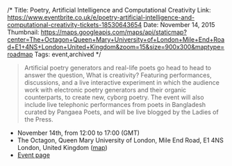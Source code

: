 /*
Title: Poetry, Artificial Intelligence and Computational Creativity
Link: https://www.eventbrite.co.uk/e/poetry-artificial-intelligence-and-computational-creativity-tickets-18530643654
Date: November 14, 2015
Thumbnail: https://maps.googleapis.com/maps/api/staticmap?center=The+Octagon+Queen+Mary+University+of+London+Mile+End+Road+E1+4NS+London+United+Kingdom&zoom=15&size=900x300&maptype=roadmap
Tags: event,archived
*/

> Artificial poetry generators and real-life poets go head to head to answer the question, What is creativity? Featuring performances, discussions, and a live interactive experiment in which the audience work with electronic poetry generators and their organic counterparts, to create new, cyborg poetry. The event will also include live telephonic performances from poets in Bangladesh curated by Pangaea Poets, and will be live blogged by the Ladies of the Press.

- November 14th, from 12:00 to 17:00 (GMT)
- The Octagon, Queen Mary University of London, Mile End Road, E1 4NS London, United Kingdom ([map](https://www.google.com/maps/dir/Current+Location/The+Octagon+Queen+Mary+University+of+London+Mile+End+Road+E1+4NS+London+United+Kingdom))
- [Event page](https://www.eventbrite.co.uk/e/poetry-artificial-intelligence-and-computational-creativity-tickets-18530643654)



